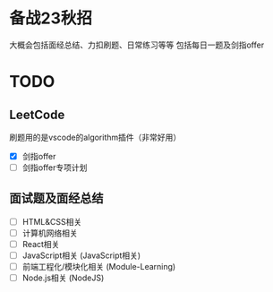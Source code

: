 # 备战23秋招
大概会包括面经总结、力扣刷题、日常练习等等
包括每日一题及剑指offer

# TODO

## LeetCode

刷题用的是vscode的algorithm插件（非常好用）

- [x] 剑指offer
- [ ] 剑指offer专项计划

## 面试题及面经总结

- [ ] HTML&CSS相关
- [ ] 计算机网络相关
- [ ] React相关
- [ ] JavaScript相关 (JavaScript相关)
- [ ] 前端工程化/模块化相关 (Module-Learning)
- [ ] Node.js相关 (NodeJS)
